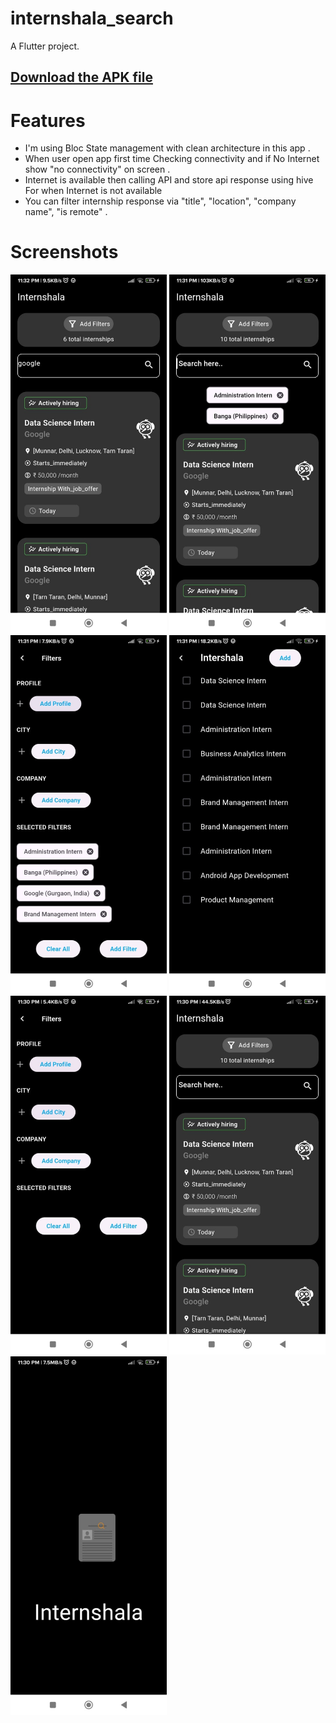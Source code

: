 # internshala_search

A Flutter project.

## [Download the APK file](https://github.com/Vaibhavaggarwal431/intershalla_task_apps/blob/master/apk/app-release.apk)

# Features
- I'm using Bloc State management with clean architecture in this app .
- When user open app first time Checking connectivity and if No Internet show "no connectivity" on screen .
- Internet is available then calling API and store api response using hive For when Internet is not available
- You can filter internship response via "title", "location", "company name", "is remote" .



# Screenshots
<p>
<img src="https://github.com/Vaibhavaggarwal431/intershalla_task_apps/blob/master/apk/img/WhatsApp%20Image%202024-07-18%20at%2011.43.17%20PM.jpeg" alt="" width = "250" >
<img src="https://github.com/Vaibhavaggarwal431/intershalla_task_apps/blob/master/apk/img/WhatsApp%20Image%202024-07-18%20at%2011.43.18%20PM.jpeg" alt="" width = "250" >
<img src="https://github.com/Vaibhavaggarwal431/intershalla_task_apps/blob/master/apk/img/WhatsApp%20Image%202024-07-18%20at%2011.43.19%20PM%20(1).jpeg" alt="" width = "250">
<img src="https://github.com/Vaibhavaggarwal431/intershalla_task_apps/blob/master/apk/img/WhatsApp%20Image%202024-07-18%20at%2011.43.19%20PM.jpeg" alt=""width = "250" >
<img src="https://github.com/Vaibhavaggarwal431/intershalla_task_apps/blob/master/apk/img/WhatsApp%20Image%202024-07-18%20at%2011.43.20%20PM.jpeg" alt=""width = "250" >
<img src="https://github.com/Vaibhavaggarwal431/intershalla_task_apps/blob/master/apk/img/WhatsApp%20Image%202024-07-18%20at%2011.43.33%20PM.jpeg" alt=""width = "250" >
<img src="https://github.com/Vaibhavaggarwal431/intershalla_task_apps/blob/master/apk/img/WhatsApp%20Image%202024-07-18%20at%2011.43.35%20PM.jpeg" alt=""width = "250" >

</p>